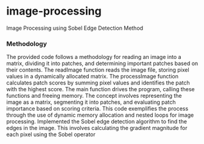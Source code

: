 # image-processing
Image Processing using Sobel Edge Detection Method

### Methodology
The provided code follows a methodology for reading an image into a matrix,
dividing it into patches, and determining important patches based on their
contents. The readImage function reads the image file, storing pixel values in a
dynamically allocated matrix. The processImage function calculates patch
scores by summing pixel values and identifies the patch with the highest score.
The main function drives the program, calling these functions and freeing
memory. The concept involves representing the image as a matrix, segmenting it
into patches, and evaluating patch importance based on scoring criteria. This
code exemplifies the process through the use of dynamic memory allocation
and nested loops for image processing. Implemented the Sobel edge detection
algorithm to find the edges in the image. This involves calculating the gradient
magnitude for each pixel using the Sobel operator
